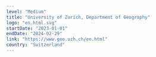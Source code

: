 ```yaml
---
level: "Medium"
title: "University of Zurich, Department of Geography"
logo: "en.html.svg"
startDate: "2023-01-01"
endDate: "2024-02-29"
link: "https://www.geo.uzh.ch/en.html"
country: "Switzerland"
---
```

